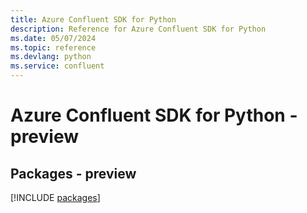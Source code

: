 ```yaml
---
title: Azure Confluent SDK for Python
description: Reference for Azure Confluent SDK for Python
ms.date: 05/07/2024
ms.topic: reference
ms.devlang: python
ms.service: confluent
---
```

# Azure Confluent SDK for Python - preview
## Packages - preview
[!INCLUDE [packages](confluent-index.md)]